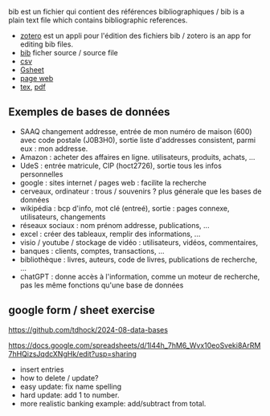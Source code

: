 bib est un fichier qui contient des références bibliographiques / bib
is a plain text file which contains bibliographic references.

- [zotero](https://www.zotero.org/) est un appli pour l'édition des
  fichiers bib / zotero is an app for editing bib files.
- [bib](TDH-refs.bib) ficher source / source file 
- [csv](TDH-refs.csv)
- [Gsheet](https://docs.google.com/spreadsheets/d/19kXUixK6FMBXnPzDj9fpgMQAnMqFgmtBQqcAMnkhQj4/edit?usp=sharing)
- [page web](https://tdhock.github.io/blog/2024/auto-pubs-page/)
- [tex](TDH-refs.tex), [pdf](TDH-refs.pdf)

## Exemples de bases de données

- SAAQ changement addresse, entrée de mon numéro de maison (600) avec
  code postale (J0B3H0), sortie liste d'addresses consistent, parmi
  eux : mon addresse.
- Amazon : acheter des affaires en ligne. utilisateurs, produits,
  achats, ...
- UdeS : entrée matricule, CIP (hoct2726), sortie tous les infos
  personnelles
- google : sites internet / pages web : facilite la recherche
- cerveaux, ordinateur : trous / souvenirs ? plus génerale que les bases de données
- wikipédia : bcp d'info, mot clé (entreé), sortie : pages connexe, utilisateurs, changements
- réseaux sociaux : nom prénom addresse, publications, ... 
- excel : créer des tableaux, remplir des informations, ...
- visio / youtube / stockage de vidéo : utilisateurs, vidéos, commentaires, 
- banques : clients, comptes, transactions, ... 
- bibliothèque : livres, auteurs, code de livres, publications de recherche, ... 
- chatGPT : donne accès à l'information, comme un moteur de recherche, pas les même fonctions qu'une base de données

## google form / sheet exercise

https://github.com/tdhock/2024-08-data-bases

https://docs.google.com/spreadsheets/d/1l44h_7hM6_Wvx10eoSveki8ArRM7hHQizsJqdcXNgHk/edit?usp=sharing

- insert entries
- how to delete / update?
- easy update: fix name spelling
- hard update: add 1 to number.
- more realistic banking example: add/subtract from total.
